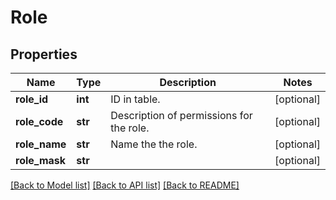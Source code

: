 # Role

## Properties
Name | Type | Description | Notes
------------ | ------------- | ------------- | -------------
**role_id** | **int** | ID in table. | [optional] 
**role_code** | **str** | Description of permissions for the role. | [optional] 
**role_name** | **str** | Name the the role. | [optional] 
**role_mask** | **str** |  | [optional] 

[[Back to Model list]](../README.md#documentation-for-models) [[Back to API list]](../README.md#documentation-for-api-endpoints) [[Back to README]](../README.md)


